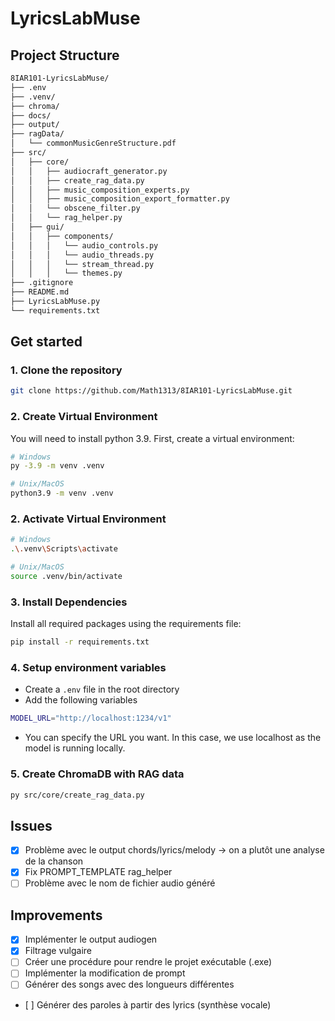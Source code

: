 # LyricsLabMuse

## Project Structure
```bash
8IAR101-LyricsLabMuse/
├── .env
├── .venv/
├── chroma/
├── docs/
├── output/
├── ragData/
│   └── commonMusicGenreStructure.pdf
├── src/
│   ├── core/
│   │   ├── audiocraft_generator.py
│   │   ├── create_rag_data.py
│   │   ├── music_composition_experts.py
│   │   ├── music_composition_export_formatter.py
│   │   └── obscene_filter.py
│   │   └── rag_helper.py
│   ├── gui/
│   │   ├── components/
│   │   │   └── audio_controls.py
│   │   │   └── audio_threads.py
│   │   │   └── stream_thread.py
│   │   │   └── themes.py
├── .gitignore
├── README.md
├── LyricsLabMuse.py
└── requirements.txt
```

## Get started
### 1. Clone the repository
```bash
git clone https://github.com/Math1313/8IAR101-LyricsLabMuse.git
```
### 2. Create Virtual Environment
You will need to install python 3.9.
First, create a virtual environment:

```bash
# Windows
py -3.9 -m venv .venv

# Unix/MacOS
python3.9 -m venv .venv
```

### 2. Activate Virtual Environment

```bash
# Windows
.\.venv\Scripts\activate 

# Unix/MacOS
source .venv/bin/activate
```

### 3. Install Dependencies

Install all required packages using the requirements file:

```bash
pip install -r requirements.txt
```
### 4. Setup environment variables
- Create a `.env` file in the root directory
- Add the following variables
```bash
MODEL_URL="http://localhost:1234/v1"
```
- You can specify the URL you want. In this case, we use localhost as the model is running locally.

### 5. Create ChromaDB with RAG data
``` bash
py src/core/create_rag_data.py
```

## Issues
- [x] Problème avec le output chords/lyrics/melody -> on a plutôt une analyse de la chanson
- [x] Fix PROMPT_TEMPLATE rag_helper
- [ ] Problème avec le nom de fichier audio généré
## Improvements
- [X] Implémenter le output audiogen
- [x] Filtrage vulgaire
- [ ] Créer une procédure pour rendre le projet exécutable (.exe)
- [ ] Implémenter la modification de prompt
- [ ] Générer des songs avec des longueurs différentes
- [ ] Générer des paroles à partir des lyrics (synthèse vocale)





